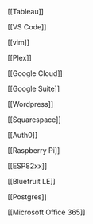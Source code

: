 [[Tableau]]

[[VS Code]]

[[vim]]

[[Plex]]

[[Google Cloud]]

[[Google Suite]]

[[Wordpress]]

[[Squarespace]]

[[Auth0]]

[[Raspberry Pi]]

[[ESP82xx]]

[[Bluefruit LE]]

[[Postgres]]

[[Microsoft Office 365]]


